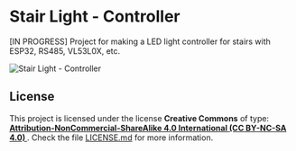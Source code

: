 # Stair Light - Controller

[IN PROGRESS] Project for making a LED light controller for stairs with ESP32, RS485, VL53L0X, etc.

![Stair Light - Controller](https://raw.githubusercontent.com/giltesa/stair-light-controller/master/banner.jpg)


## License

This project is licensed under the license **Creative Commons** of type: **[Attribution-NonCommercial-ShareAlike 4.0 International (CC BY-NC-SA 4.0) ](https://creativecommons.org/licenses/by-nc-sa/4.0/)**. Check the file [LICENSE.md](LICENSE.md) for more information.